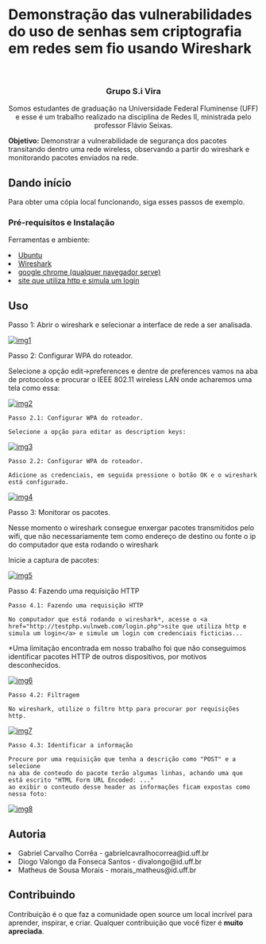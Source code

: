 # Demonstração das vulnerabilidades do uso de senhas sem criptografia em redes sem fio usando Wireshark

<br />
<div>
<h3 align="center">Grupo S.i Vira</h3>

  <p align="center">
Somos estudantes de graduação na Universidade Federal Fluminense (UFF) e esse é um trabalho realizado na disciplina de Redes II, ministrada pelo professor Flávio Seixas.
  
<b>Objetivo:</b> Demonstrar a vulnerabilidade de segurança dos pacotes transitando dentro uma rede wireless, observando a partir do wireshark e monitorando pacotes enviados na rede.


  </p>
</div>

<!-- DANDO INÍCIO -->
## Dando início

Para obter uma cópia local funcionando, siga esses passos de exemplo.

### Pré-requisitos e Instalação 

Ferramentas e ambiente:
<li><a href="https://ubuntu.com/download">Ubuntu</a>
<li><a href="https://www.wireshark.org/download.html">Wireshark</a>
<li><a href="https://www.google.com/chrome/">google chrome (qualquer navegador serve)</a>
<li><a href="http://testphp.vulnweb.com/login.php">site que utiliza http e simula um login</a>


<!-- EXEMPLOS DE USO -->
## Uso

Passo 1: Abrir o wireshark e selecionar a interface de rede a ser analisada. 

  <a href="https://github.com/github_username/repo_name">
    <img src="images/img1.png" alt="img1">
  </a>

Passo 2: Configurar WPA do roteador. 

  Selecione a opção edit->preferences e dentre de preferences vamos na aba de protocolos e procurar o IEEE 802.11 wireless LAN onde acharemos uma tela como essa:
  
  <a href="https://github.com/github_username/repo_name">
    <img src="images/img2.png" alt="img2">
  </a>

	
	Passo 2.1: Configurar WPA do roteador. 
  
	Selecione a opção para editar as description keys:
  
  <a href="https://github.com/github_username/repo_name">
    <img src="images/img3.png" alt="img3">
   </a>

	
	Passo 2.2: Configurar WPA do roteador. 
  
	Adicione as credenciais, em seguida pressione o botão OK e o wireshark está configurado.
  
<a href="https://github.com/github_username/repo_name">
    <img src="images/img4.png" alt="img4">
   </a>


Passo 3: Monitorar os pacotes.
	
  Nesse momento o wireshark consegue enxergar pacotes transmitidos pelo wifi, que não necessariamente tem como endereço de destino ou fonte o ip do computador que esta rodando o wireshark

Inicie a captura de pacotes:

 <a href="https://github.com/github_username/repo_name">
    <img src="images/img5.png" alt="img5">
 </a>



Passo 4: Fazendo uma requisição HTTP

	Passo 4.1: Fazendo uma requisição HTTP
  
	No computador que está rodando o wireshark*, acesse o <a href="http://testphp.vulnweb.com/login.php">site que utiliza http e simula um login</a> e simule um login com credenciais ficticias...
  
  *Uma limitação encontrada em nosso trabalho foi que não conseguimos identificar pacotes HTTP de outros dispositivos, por motivos desconhecidos.
  
   <a href="https://github.com/github_username/repo_name">
    <img src="images/img6.png" alt="img6">
   </a>

  
	Passo 4.2: Filtragem
  
	No wireshark, utilize o filtro http para procurar por requisições http.
  
  <a href="https://github.com/github_username/repo_name">
    <img src="images/img7.png" alt="img7">
  </a>


	Passo 4.3: Identificar a informação
  
	Procure por uma requisição que tenha a descrição como "POST" e a selecione
	na aba de conteudo do pacote terão algumas linhas, achando uma que está escrito "HTML Form URL Encoded: ..."
	ao exibir o conteudo desse header as informações ficam expostas como nessa foto:
  
  <a href="https://github.com/github_username/repo_name">
    <img src="images/img8.png" alt="img8">
  </a>


<!-- Autoria e Contribuições -->
## Autoria

<li>Gabriel Carvalho Corrêa - gabrielcavralhocorrea@id.uff.br
<li>Diogo Valongo da Fonseca Santos - divalongo@id.uff.br
<li>Matheus de Sousa Morais - morais_matheus@id.uff.br

## Contribuindo

Contribuição é o que faz a comunidade open source um local incrível para aprender, inspirar, e criar. Qualquer contribuição que você fizer é **muito apreciada**.

